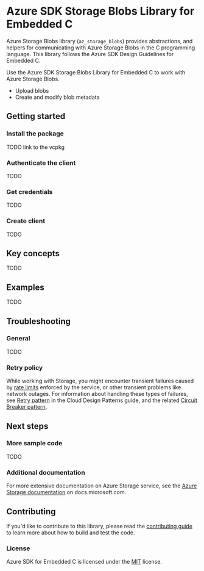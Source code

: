 # Azure SDK Storage Blobs Library for Embedded C

Azure Storage Blobs library (`az_storage_blobs`) provides abstractions, and helpers for communicating with Azure Storage Blobs in the C programming language. This library follows the Azure SDK Design Guidelines for Embedded C.

Use the Azure SDK Storage Blobs Library for Embedded C to work with Azure Storage Blobs.

* Upload blobs
* Create and modify blob metadata

## Getting started

### Install the package

TODO link to the vcpkg

### Authenticate the client

TODO

### Get credentials

TODO

### Create client

TODO

## Key concepts

TODO

## Examples

TODO

## Troubleshooting

### General

TODO

### Retry policy

While working with Storage, you might encounter transient failures caused by [rate limits][storage_rate_limits] enforced by the service, or other transient problems like network outages. For information about handling these types of failures, see [Retry pattern][azure_pattern_retry] in the Cloud Design Patterns guide, and the related [Circuit Breaker pattern][azure_pattern_circuit_breaker].

## Next steps

### More sample code

TODO

### Additional documentation

For more extensive documentation on Azure Storage service, see the [Azure Storage documentation][storage_docs] on docs.microsoft.com.

## Contributing

If you'd like to contribute to this library, please read the [contributing guide][azure_sdk_for_c_contributing] to learn more about how to build and test the code.

### License

Azure SDK for Embedded C is licensed under the [MIT][azure_sdk_for_c_license] license.

<!-- LINKS -->
[azure_sdk_for_c_contributing]: https://github.com/Azure/azure-sdk-for-c/blob/master/CONTRIBUTING.md
[azure_sdk_for_c_license]: https://github.com/Azure/azure-sdk-for-c/blob/master/LICENSE
[azure_sdk_for_c_contributing_developer_guide]: https://github.com/Azure/azure-sdk-for-c/blob/master/CONTRIBUTING.md#developer-guide
[azure_sdk_for_c_contributing_pull_requests]: https://github.com/Azure/azure-sdk-for-c/blob/master/CONTRIBUTING.md#pull-requests
[azure_cli]: https://docs.microsoft.com/cli/azure
[azure_pattern_circuit_breaker]: https://docs.microsoft.com/azure/architecture/patterns/circuit-breaker
[azure_pattern_retry]: https://docs.microsoft.com/azure/architecture/patterns/retry
[azure_portal]: https://portal.azure.com
[azure_sub]: https://azure.microsoft.com/free/
[c_compiler]: https://visualstudio.microsoft.com/vs/features/cplusplus/
[cloud_shell]: https://docs.microsoft.com/azure/cloud-shell/overview
[cloud_shell_bash]: https://shell.azure.com/bash
[storage_account_create]: https://docs.microsoft.com/en-us/azure/storage/common/storage-account-create?tabs=azure-portal
[storage_blobs]: https://docs.microsoft.com/en-us/azure/storage/blobs/storage-blobs-overview
[storage_docs]: https://docs.microsoft.com/azure/storage/
[storage_overview]: https://docs.microsoft.com/en-us/azure/storage/blobs/storage-blobs-introduction
[storage_rate_limits]: https://docs.microsoft.com/en-us/azure/storage/blobs/scalability-targets